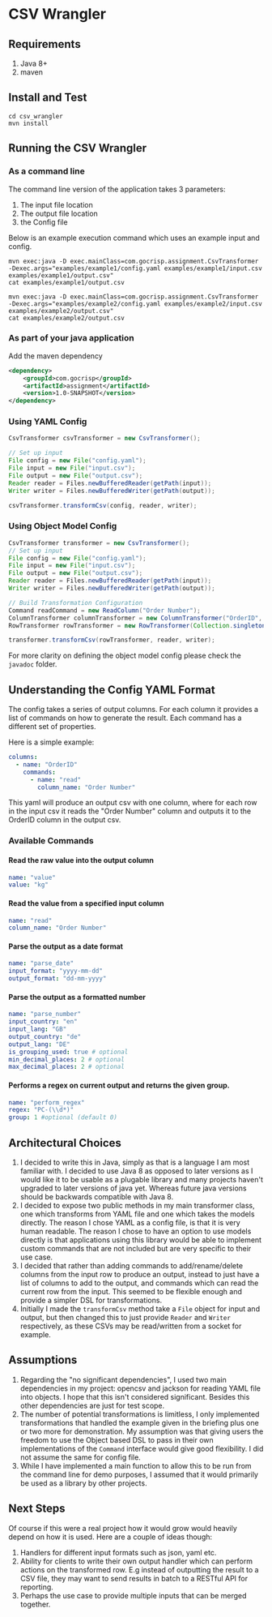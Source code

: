 # CSV Wrangler

## Requirements

1. Java 8+
2. maven

## Install and Test 

```
cd csv_wrangler
mvn install
```

## Running the CSV Wrangler

### As a command line

The command line version of the application takes 3 parameters:
1. The input file location
2. The output file location
3. the Config file

Below is an example execution command which uses an example input and config.

```shell script
mvn exec:java -D exec.mainClass=com.gocrisp.assignment.CsvTransformer -Dexec.args="examples/example1/config.yaml examples/example1/input.csv examples/example1/output.csv"
cat examples/example1/output.csv
```

```shell script
mvn exec:java -D exec.mainClass=com.gocrisp.assignment.CsvTransformer -Dexec.args="examples/example2/config.yaml examples/example2/input.csv examples/example2/output.csv"
cat examples/example2/output.csv
```

### As part of your java application

Add the maven dependency

```xml
<dependency>
    <groupId>com.gocrisp</groupId>
    <artifactId>assignment</artifactId>
    <version>1.0-SNAPSHOT</version>
</dependency>
```

### Using YAML Config
```java
CsvTransformer csvTransformer = new CsvTransformer();

// Set up input
File config = new File("config.yaml");
File input = new File("input.csv");
File output = new File("output.csv");
Reader reader = Files.newBufferedReader(getPath(input));
Writer writer = Files.newBufferedWriter(getPath(output));

csvTransformer.transformCsv(config, reader, writer);
```

### Using Object Model Config
```java
CsvTransformer transformer = new CsvTransformer();
// Set up input
File config = new File("config.yaml");
File input = new File("input.csv");
File output = new File("output.csv");
Reader reader = Files.newBufferedReader(getPath(input));
Writer writer = Files.newBufferedWriter(getPath(output));

// Build Transformation Configuration
Command readCommand = new ReadColumn("Order Number");
ColumnTransformer columnTransformer = new ColumnTransformer("OrderID", Collection.singletonList(readCommand));
RowTransformer rowTransformer = new RowTransformer(Collection.singletonList(columnTransformer));

transformer.transformCsv(rowTransformer, reader, writer);
```

For more clarity on defining the object model config please check the `javadoc` folder.

## Understanding the Config YAML Format

The config takes a series of output columns. For each column it provides a list of commands on how to generate the result. Each command has a different set of properties.

Here is a simple example:
```yaml
columns:
  - name: "OrderID"
    commands:
      - name: "read"
        column_name: "Order Number"
```
This yaml will produce an output csv with one column, where for each row in the input csv it reads the "Order Number" column and outputs it to the OrderID column in the output csv.

### Available Commands

#### Read the raw value into the output column

```yaml
name: "value"
value: "kg"
```

#### Read the  value from a specified input column

```yaml
name: "read"
column_name: "Order Number"
```

#### Parse the output as a date format

```yaml
name: "parse_date"
input_format: "yyyy-mm-dd"
output_format: "dd-mm-yyyy"
```

#### Parse the output as a formatted number

```yaml
name: "parse_number"
input_country: "en"
input_lang: "GB"
output_country: "de"
output_lang: "DE"
is_grouping_used: true # optional
min_decimal_places: 2 # optional
max_decimal_places: 2 # optional
```

#### Performs a regex on current output and returns the given group. 

```yaml
name: "perform_regex"
regex: "PC-(\\d*)"
group: 1 #optional (default 0)
```


## Architectural Choices

1. I decided to write this in Java, simply as that is a language I am most familiar with. I decided to use Java 8 as opposed to later versions as I would like it to be usable as a plugable library and many projects haven't upgraded to later versions of java yet. Whereas future java versions should be backwards compatible with Java 8.
2. I decided to expose two public methods in my main transformer class, one which transforms from YAML file and one which takes the models directly. The reason I chose YAML as a config file, is that it is very human readable. The reason I chose to have an option to use models directly is that applications using this library would be able to implement custom commands that are not included but are very specific to their use case.
3. I decided that rather than adding commands to add/rename/delete columns from the input row to produce an output, instead to just have a list of columns to add to the output, and commands which can read the current row from the input. This seemed to be flexible enough and provide a simpler DSL for transformations.
4. Initially I made the `transformCsv` method take a `File` object for input and output, but then changed this to just provide `Reader` and `Writer` respectively, as these CSVs may be read/written from a socket for example.

## Assumptions

1. Regarding the "no significant dependencies", I used two main dependencies in my project: opencsv and jackson for reading YAML file into objects. I hope that this isn't considered significant. Besides this other dependencies are just for test scope.
2. The number of potential transformations is limitless, I only implemented transformations that handled the example given in the briefing plus one or two more for demonstration. My assumption was that giving users the freedom to use the Object based DSL to pass in their own implementations of the `Command` interface would give good flexibility. I did not assume the same for config file.
3. While I have implemented a main function to allow this to be run from the command line for demo purposes, I assumed that it would primarily be used as a library by other projects.

## Next Steps

Of course if this were a real project how it would grow would heavily depend on how it is used. Here are a couple of ideas though:

1. Handlers for different input formats such as json, yaml etc.
2. Ability for clients to write their own output handler which can perform actions on the transformed row. E.g instead of outputting the result to a CSV file, they may want to send results in batch to a RESTful API for reporting.
3. Perhaps the use case to provide multiple inputs that can be merged together.

